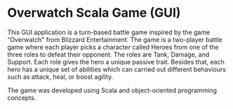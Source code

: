 # Overwatch Scala Game (GUI)
This GUI application is a turn-based battle game inspired by the game “Overwatch" from Blizzard Entertainment. The game is a two-player battle game where each player picks a character called Heroes from one of the three roles to defeat their opponent. The roles are Tank, Damage, and Support. Each role gives the hero a unique passive trait. Besides that, each hero has a unique set of abilities which can carried out different behaviours such as attack, heal, or boost agility.  

The game was developed using Scala and object-oriented programming concepts.
 
